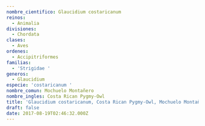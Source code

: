 ```yaml
---
nombre_cientifico: Glaucidium costaricanum
reinos:
  - Animalia
divisiones:
  - Chordata
clases:
  - Aves
ordenes:
  - Accipitriformes
familias:
  - 'Strigidae '
generos:
  - Glaucidium
especie: 'costaricanum '
nombre_comun: Mochuelo Montañero
nombre_ingles: Costa Rican Pygmy-Owl
title: 'Glaucidium costaricanum, Costa Rican Pygmy-Owl, Mochuelo Montañero'
draft: false
date: 2017-08-19T02:46:32.000Z
---
```


